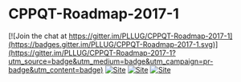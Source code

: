 # CPPQT-Roadmap-2017-1

[![Join the chat at https://gitter.im/PLLUG/CPPQT-Roadmap-2017-1](https://badges.gitter.im/PLLUG/CPPQT-Roadmap-2017-1.svg)](https://gitter.im/PLLUG/CPPQT-Roadmap-2017-1?utm_source=badge&utm_medium=badge&utm_campaign=pr-badge&utm_content=badge)
[![Site ](https://img.shields.io/badge/site%3A-https%3A%2F%2Fpllug.github.io%2FCPPQT--Roadmap--2017--1%2F-green.svg)](https://pllug.github.io/CPPQT-Roadmap-2017-1/)
[![Site ](https://img.shields.io/badge/site%3A-pllug.org.ua-green.svg)](https://pllug.github.io/CPPQT-Roadmap-2017-1/)
[![Site ](https://img.shields.io/badge/site%3A-https%3A%2F%2Fwww.facebook.com%2FPLLUGcommunity%2F-blue.svg)](https://www.facebook.com/PLLUGcommunity)

